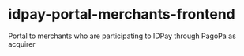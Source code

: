 # idpay-portal-merchants-frontend
Portal to merchants who are participating to IDPay through PagoPa as acquirer


